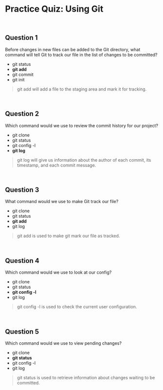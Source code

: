 # Practice Quiz: Using Git

<br>

## Question 1

Before changes in new files can be added to the Git directory, what command will tell Git to track our file in the list of changes to be committed?

* git status
* **git add**
* git commit
* git init

> git add will add a file to the staging area and mark it for tracking.

<br>

## Question 2

Which command would we use to review the commit history for our project?

* git clone
* git status
* git config -l
* **git log**

> git log will give us information about the author of each commit, its timestamp, and each commit message.

<br>

## Question 3

What command would we use to make Git track our file?

* git clone
* git status
* **git add**
* git log

> git add is used to make git mark our file as tracked.

<br>

## Question 4

Which command would we use to look at our config?

* git clone
* git status
* **git config -l**
* git log

> git config -l is used to check the current user configuration.

<br>

## Question 5

Which command would we use to view pending changes?

* git clone
* **git status**
* git config -l
* git log

> git status is used to retrieve information about changes waiting to be committed.
